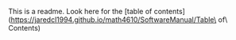 This is a readme. Look here for the [table of contents](https://jaredcl1994.github.io/math4610/SoftwareManual/Table\ of\ Contents)
